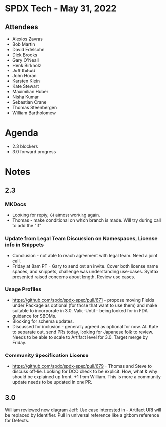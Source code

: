# SPDX Tech - May 31, 2022

## Attendees

* Alexios Zavras
* Bob Martin
* David Edelsohn
* Dick Brooks
* Gary O'Neall
* Henk Birkholz
* Jeff Schutt
* John Horan
* Karsten Klein
* Kate Stewart
* Maximilian Huber
* Nisha Kumar
* Sebastian Crane
* Thomas Steenbergen
* William Bartholomew


# Agenda
* 2.3 blockers
* 3.0 forward progress

# Notes
## 2.3

### MKDocs
   * Looking for reply,   CI almost working again.  
   * Thomas - make conditional on which branch is made.   Will try during call to add the "if"
   
### Update from Legal Team Discussion on Namespaces, License info in Snippets
   * Conclusion - not able to reach agreement with legal team.   Need a joint call. 
   * Friday at 8am PT - Gary to send out an invite.   Cover both license name spaces, and snippets, challenge was understanding use-cases.   Syntax presented raised concerns about length.   Review use cases. 

### Usage Profiles
   *  https://github.com/spdx/spdx-spec/pull/671 - propose moving Fields under Package as optional (for those that want to use them) and make suitable to incorporate in 3.0.    Valid-Until - being looked for in FDA guidance for SBOMs. 
   *  Blocking for schema updates. 
   * Discussed for inclusion - generally agreed as optional for now.    AI:  Kate to separate out,   send PRs today,  looking for Japanese folk to review.    Needs to be able to scale to Artifact level for 3.0.  Target merge by Friday.
   
### Community Specification License
  * https://github.com/spdx/spdx-spec/pull/679 - Thomas and Steve to discuss off-lie.   Looking for DCO check to be explicit.    How, what & why should be explained up front.   +1 from William.   This is more a community update needs to be updated in one PR.   

## 3.0

William reviewed new diagram
Jeff:  Use case interested in - Artifact URI will be replaced by Identifier.    Pull in universal reference like a gitbom reference for Defects. 

